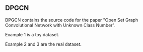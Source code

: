 ## DPGCN
DPGCN contains the source code for the paper "Open Set Graph Convolutional Network with Unknown Class Number".

Example 1 is a toy dataset.

Example 2 and 3 are the real dataset.
